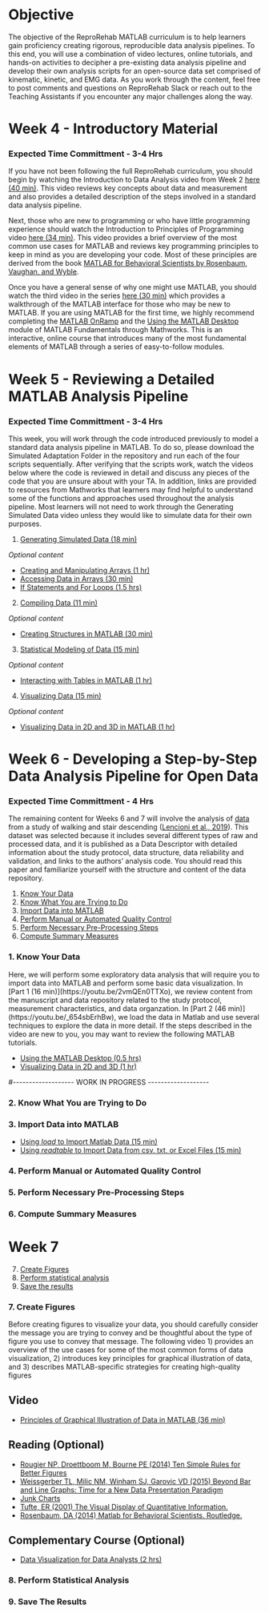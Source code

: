 # Objective
The objective of the ReproRehab MATLAB curriculum is to help learners gain proficiency creating rigorous, reproducible data analysis pipelines. To this end, you will use a combination of video lectures, online tutorials, and hands-on activities to decipher a pre-existing data analysis pipeline and develop their own analysis scripts for an open-source data set comprised of kinematic, kinetic, and EMG data. As you work through the content, feel free to post comments and questions on ReproRehab Slack or reach out to the Teaching Assistants if you encounter any major challenges along the way.

# Week 4 - Introductory Material 
### Expected Time Committment - 3-4 Hrs
If you have not been following the full ReproRehab curriculum, you should begin by watching the Introduction to Data Analysis video from Week 2 [here (40 min)](https://www.youtube.com/watch?v=13IuiwPAPUY). This video reviews key concepts about data and measurement and also provides a detailed description of the steps involved in a standard data analysis pipeline. 

Next, those who are new to programming or who have little programming experience should watch the Introduction to Principles of Programming video [here (34 min)](https://www.youtube.com/watch?v=5g-9rYCMgKg&list=PLV4PTzGI0GjXsLB__HYAsNhbcfk-lL70Z&index=2). This video provides a brief overview of the most common use cases for MATLAB and reviews key programming principles to keep in mind as you are developing your code. Most of these principles are derived from the book [MATLAB for Behavioral Scientists by Rosenbaum, Vaughan, and Wyble](https://www.mathworks.com/academia/books/matlab-for-behavioral-scientists-rosenbaum.html).

Once you have a general sense of why one might use MATLAB, you should watch the third video in the series [here (30 min)](https://www.youtube.com/watch?v=LEMKyLuiuKw&list=PLV4PTzGI0GjXsLB__HYAsNhbcfk-lL70Z&index=3) which provides a walkthrough of the MATLAB interface for those who may be new to MATLAB. If you are using MATLAB for the first time, we highly recommend completing the [MATLAB OnRamp](https://matlabacademy.mathworks.com/details/matlab-onramp/gettingstarted) and the [Using the MATLAB Desktop](https://matlabacademy.mathworks.com/details/matlab-fundamentals/mlbe#module=2) module of MATLAB Fundamentals through Mathworks. This is an interactive, online course that introduces many of the most fundamental elements of MATLAB through a series of easy-to-follow modules. 

# Week 5 - Reviewing a Detailed MATLAB Analysis Pipeline
### Expected Time Committment - 3-4 Hrs
This week, you will work through the code introduced previously to model a standard data analysis pipeline in MATLAB. To do so, please download the Simulated Adaptation Folder in the repository and run each of the four scripts sequentially. After verifying that the scripts work, watch the videos below where the code is reviewed in detail and discuss any pieces of the code that you are unsure about with your TA. In addition, links are provided to resources from Mathworks that learners may find helpful to understand some of the functions and approaches used throughout the analysis pipeline. Most learners will not need to work through the Generating Simulated Data video unless they would like to simulate data for their own purposes.

1. [Generating Simulated Data (18 min)](https://youtu.be/IKy4ubpPpI8)

*Optional content*
 - [Creating and Manipulating Arrays (1 hr)](https://matlabacademy.mathworks.com/details/matlab-fundamentals/mlbe#module=3)
 - [Accessing Data in Arrays (30 min)](https://matlabacademy.mathworks.com/details/matlab-fundamentals/mlbe#module=4)
 - [If Statements and For Loops (1.5 hrs)](https://matlabacademy.mathworks.com/details/matlab-fundamentals/mlbe#module=14)
2. [Compiling Data (11 min)](https://youtu.be/clRuD7s6hVw)

*Optional content*
- [Creating Structures in MATLAB (30 min)](https://www.mathworks.com/help/matlab/matlab_prog/create-a-structure-array.html)
3. [Statistical Modeling of Data (15 min)](https://youtu.be/vZRElvxmChU)

*Optional content*
- [Interacting with Tables in MATLAB (1 hr)](https://matlabacademy.mathworks.com/details/matlab-fundamentals/mlbe#module=9)
4. [Visualizing Data (15 min)](https://youtu.be/IO7tpVn-f9I)

*Optional content*
- [Visualizing Data in 2D and 3D in MATLAB (1 hr)](https://matlabacademy.mathworks.com/details/matlab-fundamentals/mlbe#module=6)

# Week 6 - Developing a Step-by-Step Data Analysis Pipeline for Open Data
### Expected Time Committment - 4 Hrs
The remaining content for Weeks 6 and 7 will involve the analysis of [data](https://doi.org/10.6084/m9.figshare.c.4494755) from a study of walking and stair descending ([Lencioni et al., 2019](https://doi.org/10.1038/s41597-019-0323-z)). This dataset was selected because it includes several different types of raw and processed data, and it is published as a Data Descriptor with detailed information about the study protocol, data structure, data reliability and validation, and links to the authors’ analysis code. You should read this paper and familiarize yourself with the structure and content of the data repository.

1. [Know Your Data](#know-your-data)
2. [Know What You are Trying to Do](#kwyattd)
3. [Import Data into MATLAB](#idim)
4. [Perform Manual or Automated Quality Control](#pmoaqc) 
5. [Perform Necessary Pre-Processing Steps](#pnps) 
6. [Compute Summary Measures](#csm) 

<h3 id="know-your-data">1. Know Your Data</h3>
Here, we will perform some exploratory data analysis that will require you to import data into MATLAB and perform some basic data visualization. In [Part 1 (16 min)](https://youtu.be/2vmQEn0TTXo), we review content from the manuscript and data repository related to the study protocol, measurement characteristics, and data organzation. In [Part 2 (46 min)](https://youtu.be/_654sbErhBw), we load the data in Matlab and use several techniques to explore the data in more detail. If the steps described in the video are new to you, you may want to review the following MATLAB tutorials. 

- [Using the MATLAB Desktop (0.5 hrs)](https://matlabacademy.mathworks.com/details/matlab-fundamentals/mlbe#module=2)
- [Visualizing Data in 2D and 3D (1 hr)](https://matlabacademy.mathworks.com/details/matlab-fundamentals/mlbe#module=6)

#------------------- WORK IN PROGRESS -------------------

<h3 id="kwyattd">2. Know What You are Trying to Do</h3>
<h3 id="idim">3. Import Data into MATLAB </h3>

- [Using _load_ to Import Matlab Data (15 min)](https://www.mathworks.com/help/matlab/ref/load.html?searchHighlight=load&s_tid=srchtitle_load_1#d124e871871)
- [Using _readtable_ to Import Data from csv, txt, or Excel Files (15 min)](https://matlabacademy.mathworks.com/details/matlab-fundamentals/mlbe#module=9)

<h3 id="pmoaqc">4. Perform Manual or Automated Quality Control </h3>
<h3 id="pnps">5. Perform Necessary Pre-Processing Steps </h3>
<h3 id="csm">6. Compute Summary Measures </h3>

# Week 7
7. [Create Figures](#cf)
8. [Perform statistical analysis](#psa)
9. [Save the results](#str)

<h3 id="cf">7. Create Figures </h3>
Before creating figures to visualize your data, you should carefully consider the message you are trying to convey and be thoughtful about the type of figure you use to convey that message. The following video 1) provides an overview of the use cases for some of the most common forms of data visualization, 2) introduces key principles for graphical illustration of data, and 3) describes MATLAB-specific strategies for creating high-quality figures

## Video
- [Principles of Graphical Illustration of Data in MATLAB (36 min)](https://youtu.be/zBnza3SODw4?list=PLV4PTzGI0GjXsLB__HYAsNhbcfk-lL70Z)

## Reading (Optional)
- [Rougier NP, Droettboom M, Bourne PE (2014) Ten Simple Rules for Better Figures](https://journals.plos.org/ploscompbiol/article?id=10.1371/journal.pcbi.1003833) 
- [Weissgerber TL, Milic NM, Winham SJ, Garovic VD (2015) Beyond Bar and Line Graphs: Time for a New Data Presentation Paradigm](https://doi.org/10.1371/journal.pbio.1002128) 
- [Junk Charts](http://junkcharts.typepad.com/)
- [Tufte, ER (2001) The Visual Display of Quantitative Information.](https://www.amazon.com/Visual-Display-Quantitative-Information/dp/1930824130)
- [Rosenbaum, DA (2014) Matlab for Behavioral Scientists. Routledge.](https://www.mathworks.com/academia/books/matlab-for-behavioral-scientists-rosenbaum.html)

## Complementary Course (Optional)
- [Data Visualization for Data Analysts (2 hrs)](https://www.linkedin.com/learning/data-visualization-for-data-analysis-and-analytics)

<h3 id="psa">8. Perform Statistical Analysis </h3>
<h3 id="str">9. Save The Results </h3>






